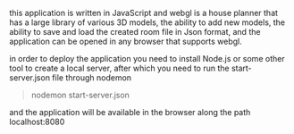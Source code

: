 this application is written in JavaScript and webgl is a house planner 
that has a large library of various 3D models, the ability to add new models, 
the ability to save and load the created room file in Json format, 
and the application can be opened in any browser that supports webgl. 

in order to deploy the application you need to install Node.js or some other tool to create a local server, 
after which you need to run the start-server.json file through nodemon 
> nodemon start-server.json

and the application will be available in the browser along the path localhost:8080
